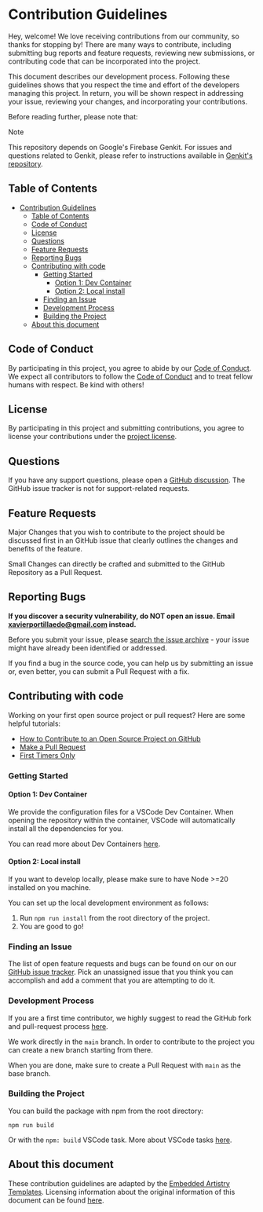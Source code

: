 # Contribution Guidelines

Hey, welcome! We love receiving contributions from our community, so thanks for stopping by! There are many ways to contribute, including submitting bug reports and feature requests, reviewing new submissions, or contributing code that can be incorporated into the project.

This document describes our development process. Following these guidelines shows that you respect the time and effort of the developers managing this project. In return, you will be shown respect in addressing your issue, reviewing your changes, and incorporating your contributions.

Before reading further, please note that:

> [!NOTE]  
> This repository depends on Google's Firebase Genkit. For issues and questions related to Genkit, please refer to instructions available in [Genkit's repository](https://github.com/firebase/genkit).

## Table of Contents

- [Contribution Guidelines](#contribution-guidelines)
  - [Table of Contents](#table-of-contents)
  - [Code of Conduct](#code-of-conduct)
  - [License](#license)
  - [Questions](#questions)
  - [Feature Requests](#feature-requests)
  - [Reporting Bugs](#reporting-bugs)
  - [Contributing with code](#contributing-with-code)
    - [Getting Started](#getting-started)
      - [Option 1: Dev Container](#option-1-dev-container)
      - [Option 2: Local install](#option-2-local-install)
    - [Finding an Issue](#finding-an-issue)
    - [Development Process](#development-process)
    - [Building the Project](#building-the-project)
  - [About this document](#about-this-document)

## Code of Conduct

By participating in this project, you agree to abide by our [Code of Conduct](CODE_OF_CONDUCT.md). We expect all contributors to follow the [Code of Conduct](CODE_OF_CONDUCT.md) and to treat fellow humans with respect. Be kind with others!

## License

By participating in this project and submitting contributions, you agree to license your contributions under the [project license](LICENSE).

## Questions

If you have any support questions, please open a [GitHub discussion](https://github.com/xavidop/genkitx-github/discussions). The GitHub issue tracker is not for support-related requests.

## Feature Requests

Major Changes that you wish to contribute to the project should be discussed first in an GitHub issue that clearly outlines the changes and benefits of the feature.

Small Changes can directly be crafted and submitted to the GitHub Repository as a Pull Request.

## Reporting Bugs

**If you discover a security vulnerability, do NOT open an issue. Email xavierportillaedo@gmail.com instead.**

Before you submit your issue, please [search the issue archive](https://github.com/xavidop/genkitx-github/issues) - your issue might have already been identified or addressed.

If you find a bug in the source code, you can help us by submitting an issue or, even better, you can submit a Pull Request with a fix.

## Contributing with code

Working on your first open source project or pull request? Here are some helpful tutorials:

- [How to Contribute to an Open Source Project on GitHub](https://egghead.io/courses/how-to-contribute-to-an-open-source-project-on-github)
- [Make a Pull Request](https://makeapullrequest.com/)
- [First Timers Only](http://www.firsttimersonly.com)

### Getting Started

#### Option 1: Dev Container

We provide the configuration files for a VSCode Dev Container. When opening the repository within the container, VSCode will automatically install all the dependencies for you.

You can read more about Dev Containers [here](https://code.visualstudio.com/docs/devcontainers/containers).

#### Option 2: Local install

If you want to develop locally, please make sure to have Node >=20 installed on you machine.

You can set up the local development environment as follows:

1. Run `npm run install` from the root directory of the project.
2. You are good to go!

### Finding an Issue

The list of open feature requests and bugs can be found on our on our [GitHub issue tracker](https://github.com/xavidop/genkitx-github/issues). Pick an unassigned issue that you think you can accomplish and add a comment that you are attempting to do it.

### Development Process

If you are a first time contributor, we highly suggest to read the GitHub fork and pull-request process [here](https://gist.github.com/Chaser324/ce0505fbed06b947d962).

We work directly in the `main` branch. In order to contribute to the project you can create a new branch starting from there.

When you are done, make sure to create a Pull Request with `main` as the base branch.

### Building the Project

You can build the package with npm from the root directory:

```
npm run build
```

Or with the `npm: build` VSCode task. More about VSCode tasks [here](https://code.visualstudio.com/Docs/editor/tasks).

## About this document

These contribution guidelines are adapted by the [Embedded Artistry Templates](https://github.com/embeddedartistry/templates). Licensing information about the original information of this document can be found [here](https://github.com/embeddedartistry/templates/blob/master/LICENSE).
